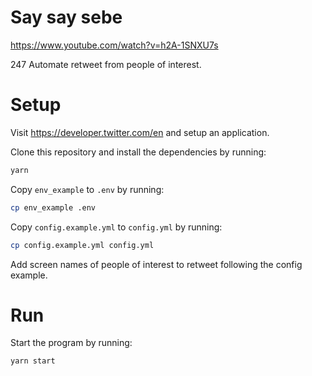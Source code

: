 # Say say sebe

https://www.youtube.com/watch?v=h2A-1SNXU7s

247 Automate retweet from people of interest.

# Setup

Visit https://developer.twitter.com/en and setup an application.

Clone this repository and install the dependencies by running:

```sh
yarn
```

Copy `env_example` to `.env` by running:

```sh
cp env_example .env
```

Copy `config.example.yml` to `config.yml` by running:

```sh
cp config.example.yml config.yml
```

Add screen names of people of interest to retweet following the config example.

# Run

Start the program by running:

```sh
yarn start
```